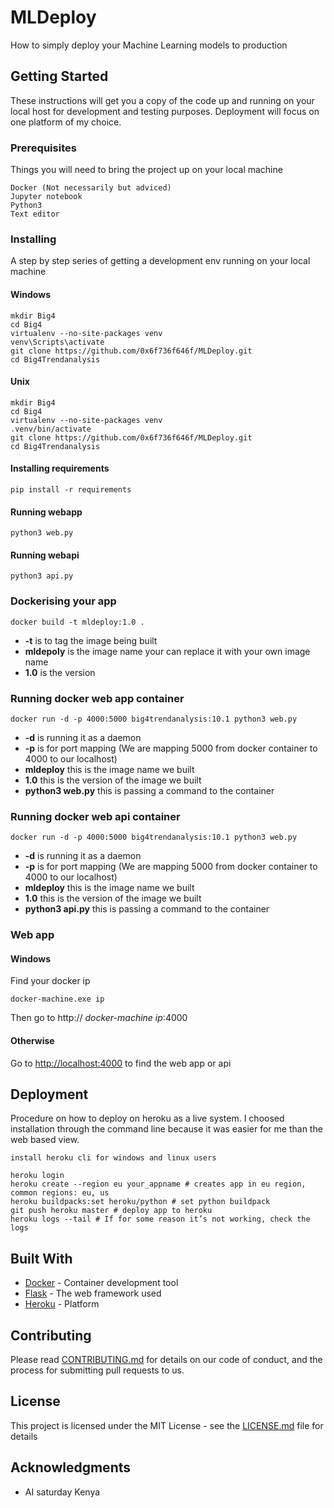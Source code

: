 # MLDeploy
How to simply deploy your Machine Learning models to production


## Getting Started

These instructions will get you a copy of the code up and running on your local host for development and testing purposes. Deployment will focus on one platform of my choice.

### Prerequisites

Things you will need to bring the project up on your local machine
```
Docker (Not necessarily but adviced)
Jupyter notebook
Python3
Text editor
```

### Installing

A step by step series of getting a development env running on your local machine

#### Windows

```
mkdir Big4
cd Big4
virtualenv --no-site-packages venv
venv\Scripts\activate
git clone https://github.com/0x6f736f646f/MLDeploy.git
cd Big4Trendanalysis
```

#### Unix

```
mkdir Big4
cd Big4
virtualenv --no-site-packages venv
.venv/bin/activate
git clone https://github.com/0x6f736f646f/MLDeploy.git
cd Big4Trendanalysis
```

#### Installing requirements

```
pip install -r requirements
```

#### Running webapp

```
python3 web.py
```
#### Running webapi

```
python3 api.py
```

### Dockerising your app

```
docker build -t mldeploy:1.0 .
```

* **-t** is to tag the image being built
* **mldepoly** is the image name your can replace it with your own image name
* **1.0** is the version

### Running docker web app container

```
docker run -d -p 4000:5000 big4trendanalysis:10.1 python3 web.py
```
* **-d** is running it as a daemon
* **-p** is for port mapping (We are mapping 5000 from docker container to 4000 to our localhost)
* **mldeploy** this is the image name we built
* **1.0** this is the version of the image we built
* **python3 web.py** this is passing a command to the container

### Running docker web api container
```
docker run -d -p 4000:5000 big4trendanalysis:10.1 python3 web.py
```
* **-d** is running it as a daemon
* **-p** is for port mapping (We are mapping 5000 from docker container to 4000 to our localhost)
* **mldeploy** this is the image name we built
* **1.0** this is the version of the image we built
* **python3 api.py** this is passing a command to the container

### Web app
#### Windows
Find your docker ip
```
docker-machine.exe ip
```
Then go to http:// *docker-machine ip*:4000

#### Otherwise
Go to [http://localhost:4000](http://localhost:4000) to find the web app or api


## Deployment

Procedure on how to deploy on heroku as a live system. I choosed installation through the command line because it was easier for me than the web based view.

    install heroku cli for windows and linux users
```
heroku login
heroku create --region eu your_appname # creates app in eu region, common regions: eu, us
heroku buildpacks:set heroku/python # set python buildpack
git push heroku master # deploy app to heroku
heroku logs --tail # If for some reason it’s not working, check the logs
```

## Built With

* [Docker](https://www.docker.com/) - Container development tool
* [Flask](https://maven.apache.org/) - The web framework used
* [Heroku](https://www.heroku.com/) - Platform

## Contributing

Please read [CONTRIBUTING.md](https://gist.github.com/PurpleBooth/b24679402957c63ec426) for details on our code of conduct, and the process for submitting pull requests to us.

## License

This project is licensed under the MIT License - see the [LICENSE.md](LICENSE.md) file for details

## Acknowledgments

* AI saturday Kenya
